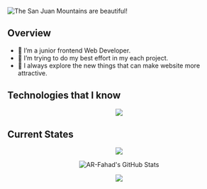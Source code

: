 ![The San Juan Mountains are beautiful!](/assets/banner.gif "Welcome to My Profile")

## Overview

- 🔭 I’m a junior frontend Web Developer.
- 🤔 I’m trying to do my best effort in my each project.
- 👀 I always explore the new things that can make website more attractive.

## Technologies that I know

<div style="display: flex; justify-content: center;">
  <img src="https://skillicons.dev/icons?i=html,css,tailwind,react,js,mongodb,nodejs,git,firebase,express,ts,postgres,prisma,redux,mongoose,c,cpp" />
</div>

## Current States

<p align="center">
<img src="http://github-profile-summary-cards.vercel.app/api/cards/profile-details?username=AR-Fahad&theme=dark" />
</p>
<p align="center">
<img src="https://github-readme-stats.vercel.app/api/top-langs/?username=AR-Fahad&theme=dark&show_icons=true&hide_border=true&layout=compact" alt="AR-Fahad's GitHub Stats" />
</p>
<p align="center">
<img src="http://github-profile-summary-cards.vercel.app/api/cards/productive-time?username=AR-Fahad&theme=dark&utcOffset=8" />
</p>
